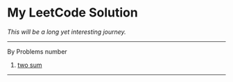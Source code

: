 # My LeetCode Solution
_This will be a long yet interesting journey._

----
By Problems number

1. [two sum](https://github.com/carsonxie/LeetCode-stuff/blob/master/notes/1_twosum.md)


----
